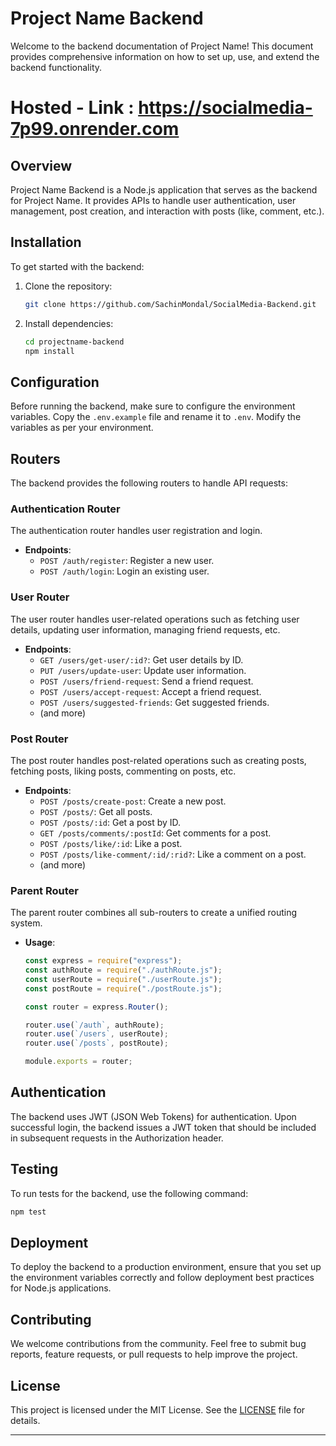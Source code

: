 # Project Name Backend

Welcome to the backend documentation of Project Name! This document provides comprehensive information on how to set up, use, and extend the backend functionality.
# Hosted - Link : https://socialmedia-7p99.onrender.com



## Overview

Project Name Backend is a Node.js application that serves as the backend for Project Name. It provides APIs to handle user authentication, user management, post creation, and interaction with posts (like, comment, etc.).

## Installation

To get started with the backend:

1. Clone the repository:

   ```bash
   git clone https://github.com/SachinMondal/SocialMedia-Backend.git
   ```

2. Install dependencies:

   ```bash
   cd projectname-backend
   npm install
   ```

## Configuration

Before running the backend, make sure to configure the environment variables. Copy the `.env.example` file and rename it to `.env`. Modify the variables as per your environment.

## Routers

The backend provides the following routers to handle API requests:

### Authentication Router

The authentication router handles user registration and login.

- **Endpoints**:
  - `POST /auth/register`: Register a new user.
  - `POST /auth/login`: Login an existing user.

### User Router

The user router handles user-related operations such as fetching user details, updating user information, managing friend requests, etc.

- **Endpoints**:
  - `GET /users/get-user/:id?`: Get user details by ID.
  - `PUT /users/update-user`: Update user information.
  - `POST /users/friend-request`: Send a friend request.
  - `POST /users/accept-request`: Accept a friend request.
  - `POST /users/suggested-friends`: Get suggested friends.
  - (and more)

### Post Router

The post router handles post-related operations such as creating posts, fetching posts, liking posts, commenting on posts, etc.

- **Endpoints**:
  - `POST /posts/create-post`: Create a new post.
  - `POST /posts/`: Get all posts.
  - `POST /posts/:id`: Get a post by ID.
  - `GET /posts/comments/:postId`: Get comments for a post.
  - `POST /posts/like/:id`: Like a post.
  - `POST /posts/like-comment/:id/:rid?`: Like a comment on a post.
  - (and more)

### Parent Router

The parent router combines all sub-routers to create a unified routing system.

- **Usage**:
  ```javascript
  const express = require("express");
  const authRoute = require("./authRoute.js");
  const userRoute = require("./userRoute.js");
  const postRoute = require("./postRoute.js");

  const router = express.Router();

  router.use(`/auth`, authRoute);
  router.use(`/users`, userRoute);
  router.use(`/posts`, postRoute);

  module.exports = router;
  ```

## Authentication

The backend uses JWT (JSON Web Tokens) for authentication. Upon successful login, the backend issues a JWT token that should be included in subsequent requests in the Authorization header.

## Testing

To run tests for the backend, use the following command:

```bash
npm test
```

## Deployment

To deploy the backend to a production environment, ensure that you set up the environment variables correctly and follow deployment best practices for Node.js applications.

## Contributing

We welcome contributions from the community. Feel free to submit bug reports, feature requests, or pull requests to help improve the project.

## License

This project is licensed under the MIT License. See the [LICENSE](LICENSE) file for details.

---
